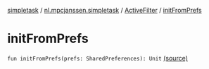 [simpletask](../../index.md) / [nl.mpcjanssen.simpletask](../index.md) / [ActiveFilter](index.md) / [initFromPrefs](.)

# initFromPrefs

`fun initFromPrefs(prefs: SharedPreferences): Unit` [(source)](https://github.com/mpcjanssen/simpletask-android/blob/master/src/main/java/nl/mpcjanssen/simpletask/ActiveFilter.kt#L404)